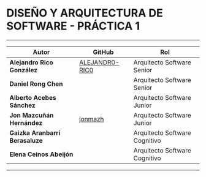 # DISEÑO Y ARQUITECTURA DE SOFTWARE - PRÁCTICA 1

---
| Autor                           | GitHub                                              |  Rol                          |
|---------------------------------|-----------------------------------------------------|-------------------------------|
| **Alejandro Rico González**     | [ALEJANDR0-RIC0](https://github.com/ALEJANDR0-RIC0) | Arquitecto Software Senior    |
| **Daniel Rong Chen**            |                                                     | Arquitecto Software Senior    |
| **Alberto Acebes Sánchez**      |                                                     | Arquitecto Software Junior    |
| **Jon Mazcuñán Hernández**      | [jonmazh](https://github.com/jonmazh)               | Arquitecto Software Junior    |
| **Gaizka Aranbarri Berasaluze** |                                                     | Arquitecto Software Cognitivo |
| **Elena Ceinos Abeijón**        |                                                     | Arquitecto Software Cognitivo |

---
